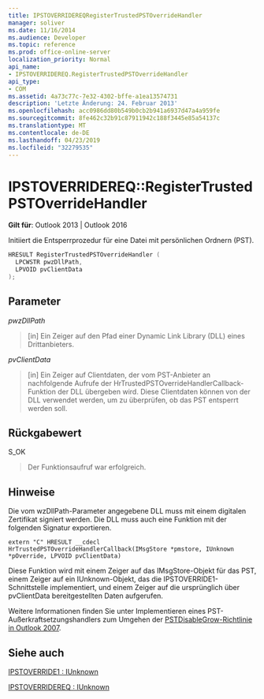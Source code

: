 ```yaml
---
title: IPSTOVERRIDEREQRegisterTrustedPSTOverrideHandler
manager: soliver
ms.date: 11/16/2014
ms.audience: Developer
ms.topic: reference
ms.prod: office-online-server
localization_priority: Normal
api_name:
- IPSTOVERRIDEREQ.RegisterTrustedPSTOverrideHandler
api_type:
- COM
ms.assetid: 4a73c77c-7e32-4302-bffe-a1ea13574731
description: 'Letzte Änderung: 24. Februar 2013'
ms.openlocfilehash: acc0986dd80b549b0cb2b941a6937d47a4a959fe
ms.sourcegitcommit: 8fe462c32b91c87911942c188f3445e85a54137c
ms.translationtype: MT
ms.contentlocale: de-DE
ms.lasthandoff: 04/23/2019
ms.locfileid: "32279535"
---
```

# <a name="ipstoverridereqregistertrustedpstoverridehandler"></a>IPSTOVERRIDEREQ::RegisterTrustedPSTOverrideHandler

 
  
**Gilt für**: Outlook 2013 | Outlook 2016 
  
Initiiert die Entsperrprozedur für eine Datei mit persönlichen Ordnern (PST).
  
```cpp
HRESULT RegisterTrustedPSTOverrideHandler (
  LPCWSTR pwzDllPath, 
  LPVOID pvClientData
); 

```

## <a name="parameters"></a>Parameter

 _pwzDllPath_
  
> [in] Ein Zeiger auf den Pfad einer Dynamic Link Library (DLL) eines Drittanbieters.
    
 _pvClientData_
  
> [in] Ein Zeiger auf Clientdaten, der vom PST-Anbieter an nachfolgende Aufrufe der HrTrustedPSTOverrideHandlerCallback-Funktion der DLL übergeben wird. Diese Clientdaten können von der DLL verwendet werden, um zu überprüfen, ob das PST entsperrt werden soll.
    
## <a name="return-value"></a>Rückgabewert

S_OK
  
> Der Funktionsaufruf war erfolgreich.
    
## <a name="remarks"></a>Hinweise

Die vom wzDllPath-Parameter angegebene DLL muss mit einem digitalen Zertifikat signiert werden. Die DLL muss auch eine Funktion mit der folgenden Signatur exportieren.
  
```
extern "C" HRESULT __cdecl HrTrustedPSTOverrideHandlerCallback(IMsgStore *pmstore, IUnknown *pOverride, LPVOID pvClientData)
```

Diese Funktion wird mit einem Zeiger auf das IMsgStore-Objekt für das PST, einem Zeiger auf ein IUnknown-Objekt, das die IPSTOVERRIDE1-Schnittstelle implementiert, und einem Zeiger auf die ursprünglich über pvClientData bereitgestellten Daten aufgerufen.
  
Weitere Informationen finden Sie unter Implementieren eines PST-Außerkraftsetzungshandlers zum Umgehen der [PSTDisableGrow-Richtlinie in Outlook 2007](https://support.microsoft.com/kb/956070).
  
## <a name="see-also"></a>Siehe auch



[IPSTOVERRIDE1 : IUnknown](ipstoverride1iunknown.md)
  
[IPSTOVERRIDEREQ : IUnknown](ipstoverridereqiunknown.md)

